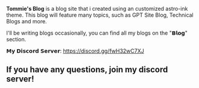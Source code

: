 **Tommie's Blog** is a blog site that i created using an customized astro-ink theme. This blog will feature many topics, such as GPT Site Blog, Technical Blogs and more.  

I'll be writing blogs occasionally, you can find all my blogs on the "𝗕𝗹𝗼𝗴" section.

𝗠𝘆 𝗗𝗶𝘀𝗰𝗼𝗿𝗱 𝗦𝗲𝗿𝘃𝗲𝗿: https://discord.gg/fwH32wC7XJ
## If you have any questions, join my discord server!